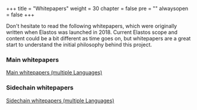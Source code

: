 +++
title = "Whitepapers"
weight = 30
chapter = false
pre = ""
alwaysopen = false
+++

Don't hesitate to read the following whitepapers, which were originally written when Elastos was launched in 2018. 
Current Elastos scope and content could be a bit different as time goes on, but whitepapers are a great start to understand the initial philosophy behind this project.

### Main whitepapers
[Main whitepapers (multiple Languages)](https://github.com/elastos/Elastos/blob/master/Whitepapers/MainWhitepaper)

### Sidechain whitepapers
[Sidechain whitepapers (multiple Languages)](https://github.com/elastos/Elastos/blob/master/Whitepapers/SidechainWhitepaper)
